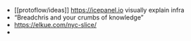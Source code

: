 - [[protoflow/ideas]] https://icepanel.io visually explain infra
- “Breadchris and your crumbs of knowledge”
- https://elkue.com/nyc-slice/
-